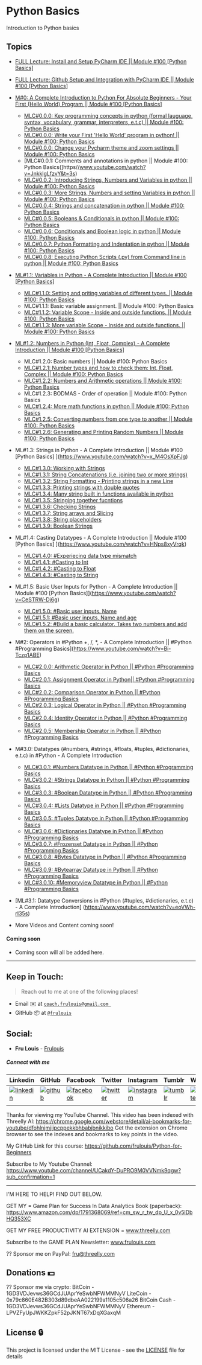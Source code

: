 # Python Basics
Introduction to Python basics

## Topics
* [FULL Lecture: Install and Setup PyCharm IDE || Module #100 [Python Basics]](https://www.youtube.com/watch?v=NOTekHaJN-Y)
* [FULL Lecture: Github Setup and Integration with PyCharm IDE || Module #100 [Python Basics]](https://www.youtube.com/watch?v=uCGtdz1dDcs)

* [M#0: A Complete Introduction to Python For Absolute Beginners - Your First (Hello World) Program || Module #100 [Python Basics]](https//www.youtube.com/watch?v=VG6j_lLNSIQ&t=1697s)

    * [MLC#0.0.0: Key programming concepts in python (formal lauguage, syntax, vocabulary, grammar, interpreters, e.t.c) || Module #100: Python Basics](https//www.youtube.com/watch?v=CJtZu3-4_JI&t=1s)
    * [MLC#0.0.0: Write your First 'Hello World' program in python! || Module #100: Python Basics](https//www.youtube.com/watch?v=KUn8TTohXwA&t=132s)
    * [MLC#0.0.0: Change your Pycharm theme and zoom settings || Module #100: Python Basics](https//www.youtube.com/watch?v=xBLLrzMUuuM&t=1s)
    * [MLC#0.0.1: Comments and annotations in python || Module #100: Python Basics(]https//www.youtube.com/watch?v=JnkklgLfzvY&t=3s)
    * [MLC#0.0.2: Introducing Strings, Numbers and Variables in python || Module #100: Python Basics](https//www.youtube.com/watch?v=lsXlSGbPkl4&t=2s)
    * [MLC#0.0.3: More Strings, Numbers and setting Variables in python || Module #100: Python Basics](https//www.youtube.com/watch?v=OuBQhC-0QjU&t=694s)
    * [MLC#0.0.4: Strings and concatenation in python || Module #100: Python Basics](https//www.youtube.com/watch?v=CJu7MT_l7cY&t=1s)
    * [MLC#0.0.5: Booleans & Conditionals in python || Module #100: Python Basics](https//www.youtube.com/watch?v=vPmEXqyiym8&t=4s)
    * [MLC#0.0.6: Conditionals and Boolean logic in python || Module #100: Python Basics](https//www.youtube.com/watch?v=FoFuN7jvzt8&t=11s)
    * [MLC#0.0.7: Python Formatting and Indentation in python || Module #100: Python Basics](https//www.youtube.com/watch?v=r15cIdt8qz0&t=213s)
    * [MLC#0.0.8: Executing Python Scripts (.py) from Command line in python || Module #100: Python Basics](https//www.youtube.com/watch?v=aeLECl8V-18&t=2s)

* [ML#1.1: Variables in Python - A Complete Introduction || Module #100 [Python Basics]](https://www.youtube.com/watch?v=Hub7QdV6jW4)

    * [MLC#1.1.0: Setting and priting variables of different types. || Module #100: Python Basics](https://www.youtube.com/watch?v=pr_Spwei88s)
    * MLC#1.1.1: Basic variable assignment. || Module #100: Python Basics
    * [MLC#1.1.2: Variable Scope - Inside and outside functions. || Module #100: Python Basics](https://www.youtube.com/watch?v=o7ejuCL2aXY)
    * [MLC#1.1.3: More variable Scope - Inside and outside functions. || Module #100: Python Basics](https://www.youtube.com/watch?v=o7ejuCL2aXY)


* [ML#1.2: Numbers in Python (Int, Float, Complex) - A Complete Introduction || Module #100 [Python Basics]](https://www.youtube.com/watch?v=MlzPWl1eFuQ)

    * MLC#1.2.0: Basic numbers || Module #100: Python Basics
    * [MLC#1.2.1: Number types and how to check them: Int, Float, Complex || Module #100: Python Basics](https://www.youtube.com/watch?v=CWHWL1oT2VM)
    * [MLC#1.2.2: Numbers and Arithmetic operations || Module #100: Python Basics](https://www.youtube.com/watch?v=Xv-HBLzVZ0A)
    * MLC#1.2.3: BODMAS - Order of operation || Module #100: Python Basics
    * [MLC#1.2.4: More math functions in python || Module #100: Python Basics](https://www.youtube.com/watch?v=LnklCzPYbj4)
    * [MLC#1.2.5: Converting numbers from one type to another || Module #100: Python Basics](https://www.youtube.com/watch?v=AdZyZ8ExQBE)
    * [MLC#1.2.6: Generating and Printing Random Numbers || Module #100: Python Basics](https://www.youtube.com/watch?v=SllttffYUbE)


* ML#1.3: Strings in Python - A Complete Introduction || Module #100 [Python Basics] ](https://www.youtube.com/watch?v=x_M4OsXpFJg)
    * [MLC#1.3.0: Working with Strings](https://www.youtube.com/watch?v=-w0_YJY835U)
    * [MLC#1.3.1: String Concatenations (i.e. joining two or more strings)](https://www.youtube.com/watch?v=AUduRwF2XmQ)
    * [MLC#1.3.2: String Formatting - Printing strings in a new Line](https://www.youtube.com/watch?v=XdzdZPzidT4)
    * [MLC#1.3.3: Printing strings with double quotes](https://www.youtube.com/watch?v=Ry34rdRY74I)
    * [MLC#1.3.4: Many string built in functions available in python](https://www.youtube.com/watch?v=aZRtWd_Vq3w)
    * [MLC#1.3.5: Stringing together fucntions](https://www.youtube.com/watch?v=jIj6pIvk4ro)
    * [MLC#1.3.6: Checking Strings](https://www.youtube.com/watch?v=TPaEmRAjlBA)
    * [MLC#1.3.7: String arrays and Slicing](https://www.youtube.com/watch?v=GUXEF8QlEhw)
    * [MLC#1.3.8: String placeholders](https://www.youtube.com/watch?v=iR_6KrUJ2QA)
    * [MLC#1.3.9: Boolean Strings](https://www.youtube.com/watch?v=dIhjbGfWXKA)

* ML#1.4: Casting Datatypes - A Complete Introduction || Module #100 [Python Basics] ](https://www.youtube.com/watch?v=HNps8xyVrqk)
    * [MLC#1.4.0: #Experiecing data type mismatch](https://www.youtube.com/watch?v=swvrEw6kL1Y)
    * [MLC#1.4.1: #Casting to Int](https://www.youtube.com/watch?v=_p_OkDfXVrU)
    * [MLC#1.4.2: #Casting to Float](https://www.youtube.com/watch?v=SJVzj8DYFUo)
    * [MLC#1.4.3: #Casting to String](https://www.youtube.com/watch?v=09GulWUM9_E)

* ML#1.5: Basic User Inputs for Python - A Complete Introduction || Module #100 [Python Basics]](https://www.youtube.com/watch?v=CeSTRW-Dj6g)
    * [MLC#1.5.0: #Basic user inputs. Name](https://www.youtube.com/watch?v=UoEPoFYx3jY)
    * [MLC#1.5.1: #Basic user inputs. Name and age](https://www.youtube.com/watch?v=c1xaUMr8EvM)
    * [MLC#1.5.2: #Build a basic calculator. Takes two numbers and add them on the screen.](https://www.youtube.com/watch?v=ES0FhDNUrmE)

* M#2: Operators in #Python +, /, *, -  A Complete Introduction || #Python #Programming Basics](https://www.youtube.com/watch?v=Bi-Tczp1ABE)

    * [MLC#2.0.0: Arithmetic Operator in Python || #Python #Programming Basics](https://www.youtube.com/watch?v=nh-YsTLasAM)
    * [MLC#2.0.1: Assignment Operator in Python|| #Python #Programming Basics](https://www.youtube.com/watch?v=rgWyRKvcvRM)
    * [MLC#2.0.2: Comparison Operator in Python || #Python #Programming Basics](https://www.youtube.com/watch?v=ak-Gmnu3iB8)
    * [MLC#2.0.3: Logical Operator in Python || #Python #Programming Basics](https://www.youtube.com/watch?v=oaxHp5Pqr9w)
    * [MLC#2.0.4: Identity Operator in Python || #Python #Programming Basics](https://www.youtube.com/watch?v=F7ENNpYk2oA)
    * [MLC#2.0.5: Membership Operator in Python || #Python #Programming Basics](https://www.youtube.com/watch?v=CuJavZM6BhI)

* M#3.0: Datatypes (#numbers, #strings, #floats, #tuples, #dictionaries, e.t.c) in #Python -  A Complete Introduction

    * [MLC#3.0.1: #Numbers Datatype in Python || #Python #Programming Basics](https://www.youtube.com/watch?v=rNmKMjciANQ)
    * [MLC#3.0.2: #Strings Datatype in Python || #Python #Programming Basics](https://www.youtube.com/watch?v=izCpbhdt4-4)
    * [MLC#3.0.3: #Boolean Datatype in Python || #Python #Programming Basics](https://www.youtube.com/watch?v=itq_3ncCeNw)
    * [MLC#3.0.4: #Lists Datatype in Python || #Python #Programming Basics](https://www.youtube.com/watch?v=m_1F5VD0cs0)
    * [MLC#3.0.5: #Tuples Datatype in Python || #Python #Programming Basics](https://www.youtube.com/watch?v=wKqoW3DsfSE)
    * [MLC#3.0.6: #Dictionaries Datatype in Python || #Python #Programming Basics](https://www.youtube.com/watch?v=4y-v-E7pIgI)
    * [MLC#3.0.7: #Frozenset Datatype in Python || #Python #Programming Basics](https://www.youtube.com/watch?v=lp7Hfp2DACM)
    * [MLC#3.0.8: #Bytes Datatype in Python || #Python #Programming Basics](https://www.youtube.com/watch?v=3dbKBS7C6dg)
    * [MLC#3.0.9: #Bytearray Datatype in Python || #Python #Programming Basics](https://www.youtube.com/watch?v=56gBPYRSM9k)
    * [MLC#3.0.10: #Memoryview Datatype in Python || #Python #Programming Basics](https://www.youtube.com/watch?v=wYd9vA9zm-M)

* [ML#3.1: Datatype Conversions in #Python (#tuples, #dictionaries, e.t.c)  -  A Complete Introduction] (https://www.youtube.com/watch?v=eoVWh-rI35s)

* More Videos and Content coming soon!


#### Coming soon
- Coming soon will all be added here.


---

## Keep in Touch:
> Reach out to me at one of the following places!
- Email :envelope: at <a href="mailto:coach.frulouis@gmail.com " target="_blank">`coach.frulouis@gmail.com `</a>
- GitHub :package: at <a href="https://github.com/frulouis/Python-for-Beginners" target="_blank">`@frulouis`</a>



## Social:

* **Fru Louis** - [Frulouis](https://github.com/frulouis/)


##### Connect with me

| Linkedin | GitHub | Facebook | Twitter | Instagram | Tumblr | Website |
|----------|----------|----------|----------|----------|----------|----------|
| [![linkedin](https://cdnjs.cloudflare.com/ajax/libs/foundicons/3.0.0/svgs/fi-social-linkedin.svg)](https://www.linkedin.com/in/iamaashishpatel) | [![github](https://cdnjs.cloudflare.com/ajax/libs/foundicons/3.0.0/svgs/fi-social-github.svg)](https://github.com/frulouis) | [![facebook](https://cdnjs.cloudflare.com/ajax/libs/foundicons/3.0.0/svgs/fi-social-facebook.svg)](https://www.facebook.com/coachfrulouis) | [![twitter](https://cdnjs.cloudflare.com/ajax/libs/foundicons/3.0.0/svgs/fi-social-twitter.svg)](https://twitter.com/coachfrulouis) | [![instagram](https://cdnjs.cloudflare.com/ajax/libs/foundicons/3.0.0/svgs/fi-social-instagram.svg)](https://www.instagram.com/coachfrulouis/) | [![tumblr](https://cdnjs.cloudflare.com/ajax/libs/foundicons/3.0.0/svgs/fi-social-tumblr.svg)](https://frulouis.tumblr.com/) | [![website](https://cdnjs.cloudflare.com/ajax/libs/foundicons/3.0.0/svgs/fi-social-blogger.svg)](http://www.frulouis.com/) |
| | | | | | |

Thanks for viewing my YouTube Channel. This video has been indexed with Threelly AI: https://chrome.google.com/webstore/detail/ai-bookmarks-for-youtube/dfohlnjmjiipcppekkbhbabjbnikkibo
Get the extension on Chrome browser to see the indexes and bookmarks to key points in the video.

My GitHub Link for this course: https://github.com/frulouis/Python-for-Beginners

Subscribe to My Youtube Channel: https://www.youtube.com/channel/UCakdY-DuPRO9M0VVNmk9qgw?sub_confirmation=1


--------------------------------------------------------
I'M HERE TO HELP! FIND OUT BELOW.


GET MY = Game Plan for Success In Data Analytics Book (paperback): https://www.amazon.com/dp/1791368069/ref=cm_sw_r_tw_dp_U_x_0v5lDbHQ353XC 


GET MY FREE PRODUCTIVITY AI EXTENSION = www.threelly.com 


Subscribe to the GAME PLAN Newsletter: www.frulouis.com 


?? Sponsor me on PayPal:
fru@threelly.com



## Donations :dollar:

?? Sponsor me via crypto:
BitCoin -  1GD3VDJevws36GCdJUAprYeSwbNFWMMNyV
LiteCoin -  0x79c860E482B303d89dbeAA022199a1105c506a26
BitCoin Cash -  1GD3VDJevws36GCdJUAprYeSwbNFWMMNyV
Ethereum -  LPVZFyUpJWKKZpkF52pJKNT67xDqXGaxqM

## License :lock:

This project is licensed under the MIT License - see the [LICENSE](LICENSE) file for details
